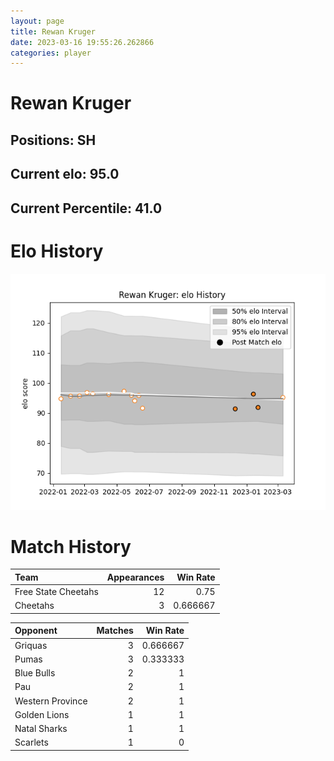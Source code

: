```yaml
---  
layout: page  
title: Rewan Kruger  
date: 2023-03-16 19:55:26.262866  
categories: player  
---
```

# Rewan Kruger

## Positions: SH

## Current elo: 95.0

## Current Percentile: 41.0

# Elo History


![elo history](history_RewanKruger.png)
# Match History


| Team                |   Appearances |   Win Rate |
|:--------------------|--------------:|-----------:|
| Free State Cheetahs |            12 |   0.75     |
| Cheetahs            |             3 |   0.666667 |

| Opponent         |   Matches |   Win Rate |
|:-----------------|----------:|-----------:|
| Griquas          |         3 |   0.666667 |
| Pumas            |         3 |   0.333333 |
| Blue Bulls       |         2 |   1        |
| Pau              |         2 |   1        |
| Western Province |         2 |   1        |
| Golden Lions     |         1 |   1        |
| Natal Sharks     |         1 |   1        |
| Scarlets         |         1 |   0        |